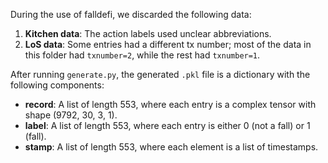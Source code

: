 During the use of falldefi, we discarded the following data:
1. **Kitchen data**: The action labels used unclear abbreviations.
2. **LoS data**: Some entries had a different tx number; most of the data in this folder had `txnumber=2`, while the rest had `txnumber=1`.

After running `generate.py`, the generated `.pkl` file is a dictionary with the following components:
- **record**: A list of length 553, where each entry is a complex tensor with shape (9792, 30, 3, 1).
- **label**: A list of length 553, where each entry is either 0 (not a fall) or 1 (fall).
- **stamp**: A list of length 553, where each element is a list of timestamps.

